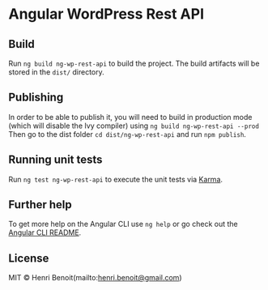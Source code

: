 # Angular WordPress Rest API

## Build

Run `ng build ng-wp-rest-api` to build the project. The build artifacts will be stored in the `dist/` directory.

## Publishing

In order to be able to publish it, you will need to build in production mode (which will disable the Ivy compiler) using `ng build ng-wp-rest-api --prod` 
Then go to the dist folder `cd dist/ng-wp-rest-api` and run `npm publish`.

## Running unit tests

Run `ng test ng-wp-rest-api` to execute the unit tests via [Karma](https://karma-runner.github.io).

## Further help

To get more help on the Angular CLI use `ng help` or go check out the [Angular CLI README](https://github.com/angular/angular-cli/blob/master/README.md).

## License

MIT © Henri Benoit(mailto:henri.benoit@gmail.com)
